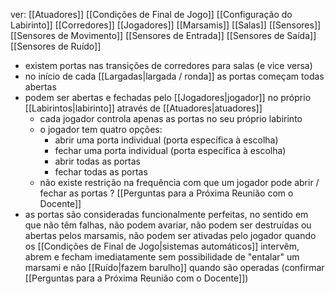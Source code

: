 ver:
	[[Atuadores]]
	[[Condições de Final de Jogo]]
	[[Configuração do Labirinto]]
	[[Corredores]]
	[[Jogadores]]
	[[Marsamis]]
	[[Salas]]
	[[Sensores]]
	[[Sensores de Movimento]]
	[[Sensores de Entrada]]
	[[Sensores de Saída]]
	[[Sensores de Ruído]]

- existem portas nas transições de corredores para salas (e vice versa)
- no início de cada [[Largadas|largada / ronda]] as portas começam todas abertas
- podem ser abertas e fechadas pelo [[Jogadores|jogador]] no próprio [[Labirintos|labirinto]] através de [[Atuadores|atuadores]]
	- cada jogador controla apenas as portas no seu próprio labirinto
	- o jogador tem quatro opções:
		- abrir uma porta individual (porta específica à escolha)
		- fechar uma porta individual (porta específica à escolha)
		- abrir todas as portas
		- fechar todas as portas
	- não existe restrição na frequência com que um jogador pode abrir / fechar as portas ? [[Perguntas para a Próxima Reunião com o Docente]]
- as portas são consideradas funcionalmente perfeitas, no sentido em que não têm falhas, não podem avariar, não podem ser destruídas ou abertas pelos marsamis, não podem ser ativadas pelo jogador quando os [[Condições de Final de Jogo|sistemas automáticos]] intervêm, abrem e fecham imediatamente sem possibilidade de "entalar" um marsami e não [[Ruído|fazem barulho]] quando são operadas (confirmar [[Perguntas para a Próxima Reunião com o Docente]])
